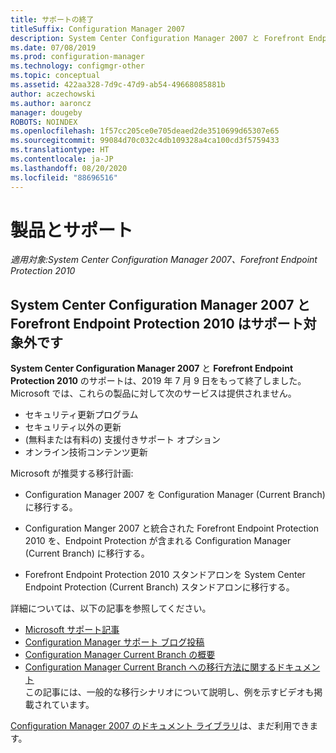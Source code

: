 ```yaml
---
title: サポートの終了
titleSuffix: Configuration Manager 2007
description: System Center Configuration Manager 2007 と Forefront Endpoint Protection 2010 のサポートは 2019 年 7 月 9 日をもって終了します。
ms.date: 07/08/2019
ms.prod: configuration-manager
ms.technology: configmgr-other
ms.topic: conceptual
ms.assetid: 422aa328-7d9c-47d9-ab54-49668085881b
author: aczechowski
ms.author: aaroncz
manager: dougeby
ROBOTS: NOINDEX
ms.openlocfilehash: 1f57cc205ce0e705deaed2de3510699d65307e65
ms.sourcegitcommit: 99084d70c032c4db109328a4ca100cd3f5759433
ms.translationtype: HT
ms.contentlocale: ja-JP
ms.lasthandoff: 08/20/2020
ms.locfileid: "88696516"
---
```

# <a name="product-end-of-support"></a>製品とサポート

*適用対象:System Center Configuration Manager 2007、Forefront Endpoint Protection 2010*

## <a name="system-center-configuration-manager-2007-and-forefront-endpoint-protection-2010-are-out-of-support"></a>**System Center Configuration Manager 2007** と **Forefront Endpoint Protection 2010** はサポート対象外です

**System Center Configuration Manager 2007** と **Forefront Endpoint Protection 2010** のサポートは、2019 年 7 月 9 日をもって終了しました。 Microsoft では、これらの製品に対して次のサービスは提供されません。

- セキュリティ更新プログラム
- セキュリティ以外の更新
- (無料または有料の) 支援付きサポート オプション
- オンライン技術コンテンツ更新

Microsoft が推奨する移行計画:

- Configuration Manager 2007 を Configuration Manager (Current Branch) に移行する。  

- Configuration Manger 2007 と統合された Forefront Endpoint Protection 2010 を、Endpoint Protection が含まれる Configuration Manager (Current Branch) に移行する。  

- Forefront Endpoint Protection 2010 スタンドアロンを System Center Endpoint Protection (Current Branch) スタンドアロンに移行する。  

詳細については、以下の記事を参照してください。

- [Microsoft サポート記事](https://support.microsoft.com/help/4096323)  
- [Configuration Manager サポート ブログ投稿](https://techcommunity.microsoft.com/t5/configuration-manager-blog/configuration-manager-2007-approaching-end-of-support-what-you/ba-p/274995)  
- [Configuration Manager Current Branch の概要](../understand/introduction.md)  
- [Configuration Manager Current Branch への移行方法に関するドキュメント](../migration/migrate-data-between-hierarchies.md)  
    この記事には、一般的な移行シナリオについて説明し、例を示すビデオも掲載されています。

[Configuration Manager 2007 のドキュメント ライブラリ](/previous-versions/system-center/configuration-manager-2007/bb735860\(v=technet.10\))は、まだ利用できます。